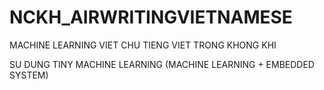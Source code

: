 # NCKH_AIRWRITINGVIETNAMESE
MACHINE LEARNING VIET CHU TIENG VIET TRONG KHONG KHI

SU DUNG TINY MACHINE LEARNING (MACHINE LEARNING + EMBEDDED SYSTEM)

